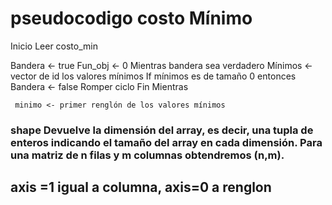 # pseudocodigo costo Mínimo
      
 Inicio
 Leer costo_min  
 
 Bandera <- true
 Fun_obj <- 0
 Mientras bandera sea verdadero 
     Mínimos <- vector de id los valores mínimos
     If mínimos es de tamaño 0 entonces
          Bandera <- false
          Romper ciclo 
 Fin Mientras
 
     minimo <- primer renglón de los valores mínimos
 
 
 
 
 
 
 
 
 
### shape Devuelve la dimensión del array, es decir, una tupla de enteros indicando el tamaño del array en cada dimensión. Para una matriz de n filas y m columnas obtendremos (n,m).

## axis =1 igual a columna, axis=0 a renglon
